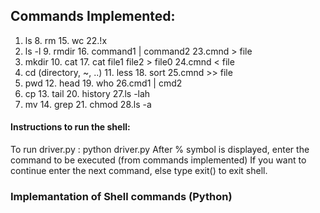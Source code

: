 ## Commands Implemented: 
1. ls                           8.  rm                     15. wc                               22.!x
2. ls -l                        9.  rmdir                  16. command1 | command2              23.cmnd > file
3. mkdir                        10. cat                    17. cat file1 file2 > file0		24.cmnd < file
4. cd (directory, ~, ..)        11. less                   18. sort				25.cmnd >> file
5. pwd                          12. head                   19. who				26.cmd1 | cmd2
6. cp                           13. tail                   20. history				27.ls -lah
7. mv                           14. grep                   21. chmod				28.ls -a

#### Instructions to run the shell:
To run driver.py :  python driver.py
After % symbol is displayed, enter the command to be executed (from commands implemented)
If you want to continue enter the next command, else type exit() to exit shell.

### Implemantation of Shell commands (Python)
